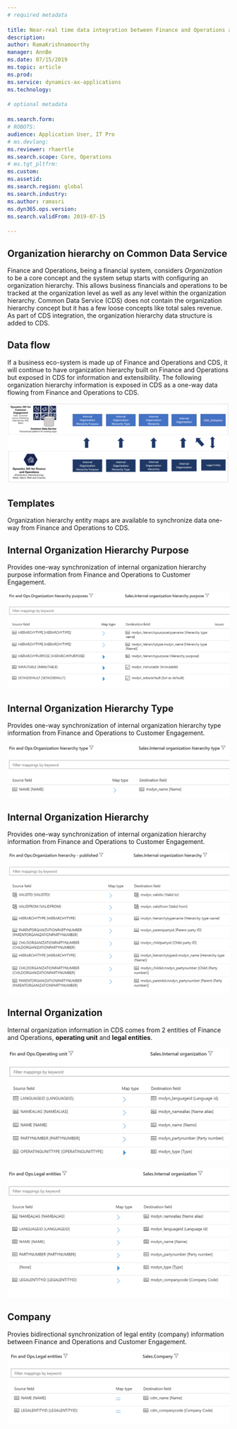 ```yaml
---
# required metadata

title: Near-real time data integration between Finance and Operations and Common Data Service
description: 
author: RamaKrishnamoorthy 
manager: AnnBe
ms.date: 07/15/2019
ms.topic: article
ms.prod: 
ms.service: dynamics-ax-applications
ms.technology: 

# optional metadata

ms.search.form: 
# ROBOTS: 
audience: Application User, IT Pro
# ms.devlang: 
ms.reviewer: rhaertle
ms.search.scope: Core, Operations
# ms.tgt_pltfrm: 
ms.custom: 
ms.assetid: 
ms.search.region: global
ms.search.industry: 
ms.author: ramasri
ms.dyn365.ops.version: 
ms.search.validFrom: 2019-07-15

---
```


## Organization hierarchy on Common Data Service

Finance and Operations, being a financial system, considers *Organization* to be a core concept and the system setup starts with configuring an organization hierarchy. This allows business financials and operations to be tracked at the organization level as well as any level within the organization hierarchy. Common Data Service (CDS) does not contain the organization hierarchy concept but it has a few loose concepts like total sales revenue. As part of CDS integration, the organization hierarchy data structure is added to CDS.

## Data flow

If a business eco-system is made up of Finance and Operations and CDS, it will continue to have organization hierarchy built on Finance and Operations but exposed in CDS for information and extensibility. The following organization hierarchy information is exposed in CDS as a one-way data flowing from Finance and Operations to CDS.

![architecture image](media/dual-write-data-flow.png)

## Templates

Organization hierarchy entity maps are available to synchronize data one-way from Finance and Operations to CDS.

## Internal Organization Hierarchy Purpose

Provides one-way synchronization of internal organization hierarchy purpose information from Finance and Operations to Customer Engagement.

![architecture image](media/dual-write-purpose.png)

## Internal Organization Hierarchy Type

Provides one-way synchronization of internal organization hierarchy type information from Finance and Operations to Customer Engagement.

![architecture image](media/dual-write-type.png)

## Internal Organization Hierarchy

Provides one-way synchronization of internal organization hierarchy information from Finance and Operations to Customer Engagement.

![architecture image](media/dual-write-organization.png)

## Internal Organization

Internal organization information in CDS comes from 2 entities of Finance and Operations, **operating unit** and **legal entities**.

![architecture image](media/dual-write-operating-unit.png)

![architecture image](media/dual-write-legal-entities.png)

## Company

Provies bidirectional synchronization of legal entity (company) information between Finance and Operations and Customer Engagement.

![architecture image](media/dual-write-company.png)


